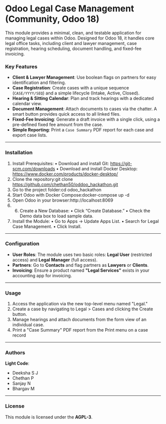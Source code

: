 # Odoo Legal Case Management (Community, Odoo 18)

This module provides a minimal, clean, and testable application for managing legal cases within Odoo. Designed for Odoo 18, it handles core legal office tasks, including client and lawyer management, case registration, hearing scheduling, document handling, and fixed-fee invoicing.

### **Key Features**

* **Client & Lawyer Management**: Use boolean flags on partners for easy identification and filtering.
* **Case Registration**: Create cases with a unique sequence (`CASE/YYYY/SEQ`) and a simple lifecycle (Intake, Active, Closed).
* **Hearing & Sitting Calendar**: Plan and track hearings with a dedicated calendar view.
* **Document Management**: Attach documents to cases via the chatter. A smart button provides quick access to all linked files.
* **Fixed-Fee Invoicing**: Generate a draft invoice with a single click, using a pre-defined fixed fee amount from the case.
* **Simple Reporting**: Print a `Case Summary` PDF report for each case and export case lists.

---

### **Installation**

1. Install Prerequisites:
	•	Download and install Git: https://git-scm.com/downloads
	•	Download and install Docker Desktop: https://www.docker.com/products/docker-desktop/
2.	Clone the repository:git clone https://github.com/chethan50/oddoo_hackathon.git
3.	Go to the project folder:cd odoo_hackathon
4.	Start Odoo with Docker Compose:docker-compose up -d
5.	Open Odoo in your browser:http://localhost:8069
6.	6. Create a New Database:
	•	Click “Create Database.”
	•	Check the Demo data box to load sample data.
7. Install the Module:
	•	Go to Apps → Update Apps List.
	•	Search for Legal Case Management.
	•	Click Install.


---

### **Configuration**

* **User Roles**: The module uses two basic roles: **Legal User** (restricted access) and **Legal Manager** (full access).
* **Partners**: Go to **Contacts** and flag partners as **Lawyers** or **Clients**.
* **Invoicing**: Ensure a product named **"Legal Services"** exists in your accounting app for invoicing.

---

### **Usage**

1. Access the application via the new top-level menu named "Legal."
2. Create a case by navigating to Legal > Cases and clicking the Create button.
3. Manage hearings and attach documents from the form view of an individual case.
4. Print a "Case Summary" PDF report from the Print menu on a case record

---

### **Authors**
**Light Code**:
* Deeksha S J
* Chethan P
* Sanjay N 
* Bhargav M

---

### **License**

This module is licensed under the **AGPL-3**.
